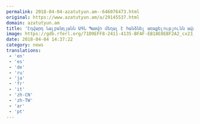 ```yaml
---
permalink: 2018-04-04-azatutyun.am--646076473.html
original: https://www.azatutyun.am/a/29145537.html
domain: azatutyun.am
title: 'էդվարդ Նալբանդյանն ԱԳՆ Պատվո մեդալ է հանձնել առաքելությունն ավարտող՝ ՌԴ դեսպան Իվան Վոլինկինին'
image: https://gdb.rferl.org/71D9EFF8-2411-4135-BFAF-EB18E0EBF2A2_cx23_cy6_cw64_w1200_r1_s.jpg
date: 2018-04-04 14:37:22
category: news
translations: 
 - 'en'
 - 'es'
 - 'de'
 - 'ru'
 - 'ja'
 - 'fr'
 - 'it'
 - 'zh-CN'
 - 'zh-TW'
 - 'ar'
 - 'pt'
---
```


